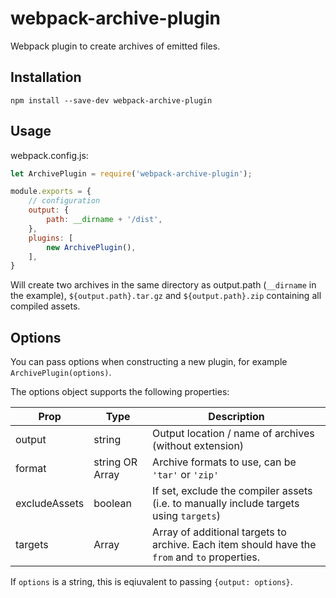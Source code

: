 # webpack-archive-plugin

Webpack plugin to create archives of emitted files.

## Installation

    npm install --save-dev webpack-archive-plugin

## Usage

webpack.config.js:

```javascript
let ArchivePlugin = require('webpack-archive-plugin');

module.exports = {
	// configuration
	output: {
		path: __dirname + '/dist',
	},
	plugins: [
		new ArchivePlugin(),
	],
}
```

Will create two archives in the same directory as output.path (`__dirname` in the example),
`${output.path}.tar.gz` and `${output.path}.zip` containing all compiled assets.

## Options

You can pass options when constructing a new plugin, for example `ArchivePlugin(options)`.

The options object supports the following properties:

| Prop		| Type			| Description
| ----		| ----			| ----
| output	| string		| Output location / name of archives (without extension)
| format	| string OR Array	| Archive formats to use, can be `'tar'` or `'zip'`
| excludeAssets | boolean   | If set, exclude the compiler assets (i.e. to manually include targets using `targets`)
| targets   | Array         | Array of additional targets to archive. Each item should have the `from` and `to` properties.

If `options` is a string, this is eqiuvalent to passing `{output: options}`.
